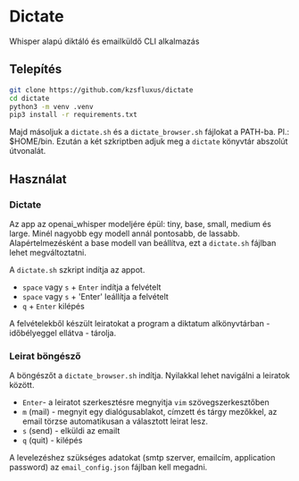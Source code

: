 # Dictate

Whisper alapú diktáló és emailküldő CLI alkalmazás

## Telepítés

```bash
git clone https://github.com/kzsfluxus/dictate
cd dictate
python3 -m venv .venv
pip3 install -r requirements.txt
```
Majd másoljuk a `dictate.sh` és a `dictate_browser.sh` fájlokat a PATH-ba. Pl.: $HOME/bin. Ezután a két szkriptben adjuk meg a `dictate` könyvtár abszolút útvonalát.

## Használat

### Dictate

Az app az openai_whisper modeljére épül: tiny, base, small, medium és large. Minél nagyobb egy modell annál pontosabb, de lassabb. Alapértelmezésként a base modell van beállítva, ezt a `dictate.sh` fájlban lehet megváltoztatni.

A `dictate.sh` szkript indítja az appot.
- `space` vagy `s` + `Enter` indítja a felvételt
- `space` vagy `s` + 'Enter' leállítja a felvételt
- `q` + `Enter` kilépés

A felvételekből készült leiratokat a program a diktatum alkönyvtárban - időbélyeggel ellátva - tárolja.

### Leirat böngésző

A böngészőt a `dictate_browser.sh` indítja. Nyilakkal lehet navigálni a leiratok között.
- `Enter`- a leiratot szerkesztésre megnyitja `vim` szövegszerkesztőben
- `m` (mail) - megnyit egy dialógusablakot, címzett és tárgy mezőkkel, az email törzse automatikusan a választott leirat lesz.
- `s` (send) - elküldi az emailt
- `q` (quit) - kilépés

A levelezéshez szükséges adatokat (smtp szerver, emailcím, application password) az `email_config.json` fájlban kell megadni.
